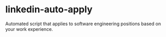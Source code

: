 # linkedin-auto-apply
Automated script that applies to software engineering positions based on your work experience.
